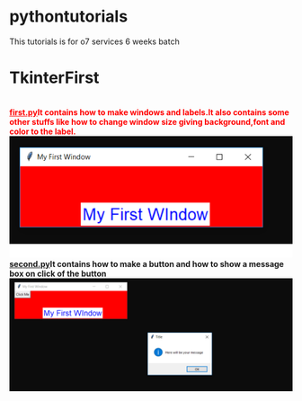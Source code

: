 # pythontutorials
This tutorials is for o7 services 6 weeks batch

<h1>TkinterFirst</h1>
<br/>
<b style="color:red"><u>first.py</u>It contains how to make windows and labels.It also contains some other stuffs like how
to change window size giving background,font and color to the label.</b><br/>
<a href="TkinterFirst/first.py"><img src="screenshots/fist1.png"></a><br/>
<b><u>second.py</u>It contains how to make a button and how to show a message box on click of the button</b>
<br/>
<a href="TkinterFirst/first.py"><img src="screenshots/first2.png"></a>
